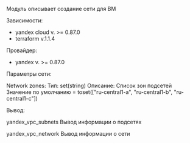 Модуль описывает создание сети для ВМ

Зависимости:

- yandex cloud v. >= 0.87.0
- terraform v.1.1.4

Провайдер:

- yandex v. >= 0.87.0


Параметры сети:

Network zones:
Тип: set(string)
Описание: Список зон подсетей  
Значение по умолчанию = toset(["ru-central1-a", "ru-central1-b", "ru-central1-c"])


Вывод:

yandex_vpc_subnets
Вывод информации о подсетях

yandex_vpc_network
Вывод информации о сети
